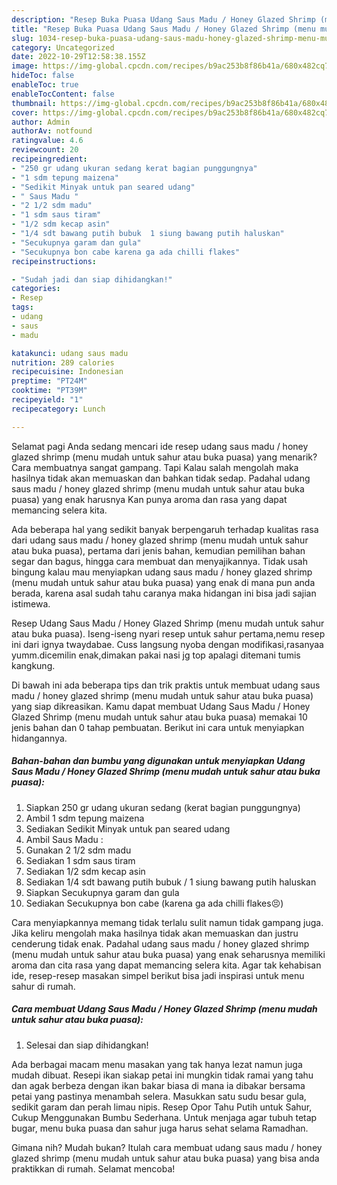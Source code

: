 ```yaml
---
description: "Resep Buka Puasa Udang Saus Madu / Honey Glazed Shrimp (menu mudah untuk sahur atau buka puasa) Anti Gagal"
title: "Resep Buka Puasa Udang Saus Madu / Honey Glazed Shrimp (menu mudah untuk sahur atau buka puasa) Anti Gagal"
slug: 1034-resep-buka-puasa-udang-saus-madu-honey-glazed-shrimp-menu-mudah-untuk-sahur-atau-buka-puasa-anti-gagal
category: Uncategorized
date: 2022-10-29T12:58:38.155Z
image: https://img-global.cpcdn.com/recipes/b9ac253b8f86b41a/680x482cq70/udang-saus-madu-honey-glazed-shrimp-menu-mudah-untuk-sahur-atau-buka-puasa-foto-resep-utama.jpg
hideToc: false
enableToc: true
enableTocContent: false
thumbnail: https://img-global.cpcdn.com/recipes/b9ac253b8f86b41a/680x482cq70/udang-saus-madu-honey-glazed-shrimp-menu-mudah-untuk-sahur-atau-buka-puasa-foto-resep-utama.jpg
cover: https://img-global.cpcdn.com/recipes/b9ac253b8f86b41a/680x482cq70/udang-saus-madu-honey-glazed-shrimp-menu-mudah-untuk-sahur-atau-buka-puasa-foto-resep-utama.jpg
author: Admin
authorAv: notfound
ratingvalue: 4.6
reviewcount: 20
recipeingredient:
- "250 gr udang ukuran sedang kerat bagian punggungnya"
- "1 sdm tepung maizena"
- "Sedikit Minyak untuk pan seared udang"
- " Saus Madu "
- "2 1/2 sdm madu"
- "1 sdm saus tiram"
- "1/2 sdm kecap asin"
- "1/4 sdt bawang putih bubuk  1 siung bawang putih haluskan"
- "Secukupnya garam dan gula"
- "Secukupnya bon cabe karena ga ada chilli flakes"
recipeinstructions:

- "Sudah jadi dan siap dihidangkan!"
categories:
- Resep
tags:
- udang
- saus
- madu

katakunci: udang saus madu 
nutrition: 289 calories
recipecuisine: Indonesian
preptime: "PT24M"
cooktime: "PT39M"
recipeyield: "1"
recipecategory: Lunch

---
```



Selamat pagi Anda sedang mencari ide resep udang saus madu / honey glazed shrimp (menu mudah untuk sahur atau buka puasa) yang menarik? Cara membuatnya sangat gampang. Tapi Kalau salah mengolah maka hasilnya tidak akan memuaskan dan bahkan tidak sedap. Padahal udang saus madu / honey glazed shrimp (menu mudah untuk sahur atau buka puasa) yang enak harusnya Kan punya aroma dan rasa yang dapat memancing selera kita.


Ada beberapa hal yang sedikit banyak berpengaruh terhadap kualitas rasa dari udang saus madu / honey glazed shrimp (menu mudah untuk sahur atau buka puasa), pertama dari jenis bahan, kemudian pemilihan bahan segar dan bagus, hingga cara membuat dan menyajikannya. Tidak usah bingung kalau mau menyiapkan udang saus madu / honey glazed shrimp (menu mudah untuk sahur atau buka puasa) yang enak di mana pun anda berada, karena asal sudah tahu caranya maka hidangan ini bisa jadi sajian istimewa.

Resep Udang Saus Madu / Honey Glazed Shrimp (menu mudah untuk sahur atau buka puasa). Iseng-iseng nyari resep untuk sahur pertama,nemu resep ini dari ignya twaydabae. Cuss langsung nyoba dengan modifikasi,rasanyaa yumm.dicemilin enak,dimakan pakai nasi jg top apalagi ditemani tumis kangkung.


Di bawah ini ada beberapa tips dan trik praktis untuk membuat udang saus madu / honey glazed shrimp (menu mudah untuk sahur atau buka puasa) yang siap dikreasikan. Kamu dapat membuat Udang Saus Madu / Honey Glazed Shrimp (menu mudah untuk sahur atau buka puasa) memakai 10 jenis bahan dan 0 tahap pembuatan. Berikut ini cara untuk menyiapkan hidangannya.

<!--inarticleads1-->

##### Bahan-bahan dan bumbu yang digunakan untuk menyiapkan Udang Saus Madu / Honey Glazed Shrimp (menu mudah untuk sahur atau buka puasa):

1. Siapkan 250 gr udang ukuran sedang (kerat bagian punggungnya)
1. Ambil 1 sdm tepung maizena
1. Sediakan Sedikit Minyak untuk pan seared udang
1. Ambil  Saus Madu :
1. Gunakan 2 1/2 sdm madu
1. Sediakan 1 sdm saus tiram
1. Sediakan 1/2 sdm kecap asin
1. Sediakan 1/4 sdt bawang putih bubuk / 1 siung bawang putih haluskan
1. Siapkan Secukupnya garam dan gula
1. Sediakan Secukupnya bon cabe (karena ga ada chilli flakes😣)


Cara menyiapkannya memang tidak terlalu sulit namun tidak gampang juga. Jika keliru mengolah maka hasilnya tidak akan memuaskan dan justru cenderung tidak enak. Padahal udang saus madu / honey glazed shrimp (menu mudah untuk sahur atau buka puasa) yang enak seharusnya memiliki aroma dan cita rasa yang dapat memancing selera kita. Agar tak kehabisan ide, resep-resep masakan simpel berikut bisa jadi inspirasi untuk menu sahur di rumah. 

<!--inarticleads2-->

##### Cara membuat Udang Saus Madu / Honey Glazed Shrimp (menu mudah untuk sahur atau buka puasa):


1. Selesai dan siap dihidangkan!

Ada berbagai macam menu masakan yang tak hanya lezat namun juga mudah dibuat. Resepi ikan siakap petai ini mungkin tidak ramai yang tahu dan agak berbeza dengan ikan bakar biasa di mana ia dibakar bersama petai yang pastinya menambah selera. Masukkan satu sudu besar gula, sedikit garam dan perah limau nipis. Resep Opor Tahu Putih untuk Sahur, Cukup Menggunakan Bumbu Sederhana. Untuk menjaga agar tubuh tetap bugar, menu buka puasa dan sahur juga harus sehat selama Ramadhan. 

Gimana nih? Mudah bukan? Itulah cara membuat udang saus madu / honey glazed shrimp (menu mudah untuk sahur atau buka puasa) yang bisa anda praktikkan di rumah. Selamat mencoba!

